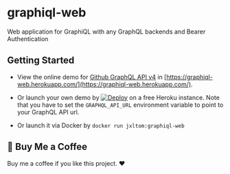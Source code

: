 # graphiql-web

Web application for GraphiQL with any GraphQL backends and Bearer Authentication

## Getting Started

- View the online demo for [Github GraphQL API v4](https://developer.github.com/v4/) in [https://graphiql-web.herokuapp.com/](https://graphiql-web.herokuapp.com/).

- Or launch your own demo by [![Deploy](https://www.herokucdn.com/deploy/button.svg)](https://heroku.com/deploy)
 on a free Heroku instance. Note that you have to set the `GRAPHQL_API_URL` environment variable to point to your GraphQL API url.

- Or launch it via Docker by ```docker run jxltom:graphiql-web```

## :sparkling_heart: Buy Me a Coffee

Buy me a coffee if you like this project. :heart:
